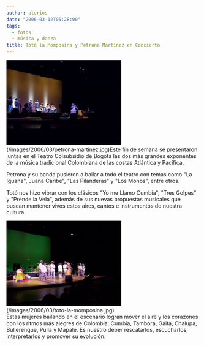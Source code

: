 ```yaml
---
author: alerios
date: "2006-03-12T05:28:00"
tags:
  - fotos
  - música y danza
title: Totó la Momposina y Petrona Martínez en Concierto
---
```


![](/images/2006/03/petrona-martinez-300x222.jpg)  
(/images/2006/03/petrona-martinez.jpg)Este fin de semana se presentaron
juntas en el Teatro Colsubsidio de Bogotá las dos más grandes exponentes de la
música tradicional Colombiana de las costas Atlántica y Pacífica.

Petrona y su banda pusieron a bailar a todo el teatro con temas como "La
Iguana", Juana Caribe", "Las Pilanderas" y "Los Monos", entre otros.

Totó nos hizo vibrar con los clásicos "Yo me Llamo Cumbia", "Tres Golpes" y
"Prende la Vela", además de sus nuevas propuestas musicales que buscan
mantener vivos estos aires, cantos e instrumentos de nuestra cultura.

![](/images/2006/03/toto-la-momposina-300x222.jpg)  
(/images/2006/03/toto-la-momposina.jpg)  
Estas mujeres bailando en el escenario logran mover el aire y los corazones
con los ritmos más alegres de Colombia: Cumbia, Tambora, Gaita, Chalupa,
Bullerengue, Pulla y Mapalé. Es nuestro deber rescatarlos, escucharlos,
interpretarlos y promover su evolución.
